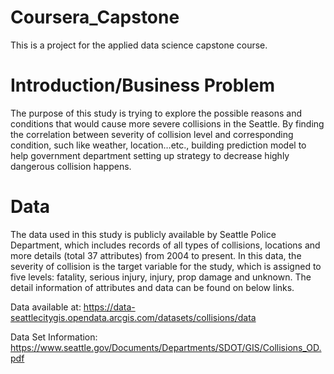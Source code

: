 # Coursera_Capstone
This is a project for the applied data science capstone course.

# Introduction/Business Problem
The purpose of this study is trying to explore the possible reasons and conditions that would cause more severe collisions in the Seattle. By finding the correlation between severity of collision level and corresponding condition, such like weather, location…etc., building prediction model to help government department setting up strategy to decrease highly dangerous collision happens. 

# Data
The data used in this study is publicly available by Seattle Police Department, which includes records of all types of collisions, locations and more details (total 37 attributes) from 2004 to present. In this data, the severity of collision is the target variable for the study, which is assigned to five levels: fatality, serious injury, injury, prop damage and unknown. The detail information of attributes and data can be found on below links.

Data available at:
https://data-seattlecitygis.opendata.arcgis.com/datasets/collisions/data

Data Set Information:
https://www.seattle.gov/Documents/Departments/SDOT/GIS/Collisions_OD.pdf
